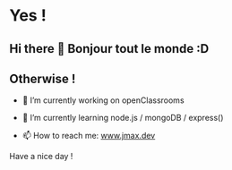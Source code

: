 # Yes !

## Hi there 👋  Bonjour tout le monde :D


<!--
**jmcob/jmcob** is a ✨ _special_ ✨ repository because its `README.md` (this file) appears on your GitHub profile.

Here are some ideas to get you started:
-->
## Otherwise !

- 🔭 I’m currently working on openClassrooms

- 🌱 I’m currently learning node.js / mongoDB / express()

- 📫 How to reach me: www.jmax.dev

Have a nice day !


